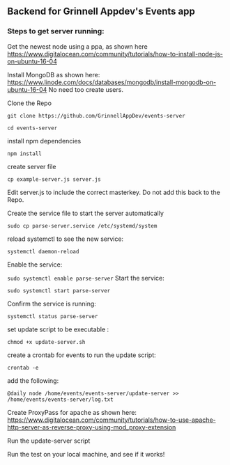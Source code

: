 ## Backend for Grinnell Appdev's Events app

### Steps to get server running:

Get the newest node using a ppa, as shown here https://www.digitalocean.com/community/tutorials/how-to-install-node-js-on-ubuntu-16-04

Install MongoDB as shown here: https://www.linode.com/docs/databases/mongodb/install-mongodb-on-ubuntu-16-04 
No need too create users.

Clone the Repo

`git clone https://github.com/GrinnellAppDev/events-server`

`cd events-server`

install npm dependencies

`npm install`

create server file

`cp example-server.js server.js`

Edit server.js to include the correct masterkey. Do not add this back to the Repo.

Create the service file to start the server automatically

`sudo cp parse-server.service /etc/systemd/system`

reload systemctl to see the new service:

`systemctl daemon-reload`

Enable the service:

`sudo systemctl enable parse-server`
Start the service:

`sudo systemctl start parse-server`

Confirm the service is running:

`systemctl status parse-server`

set update script to be executable :

`chmod +x update-server.sh`

create a crontab for events to run the update script:

`crontab -e`

add the following:

`@daily node /home/events/events-server/update-server >> /home/events/events-server/log.txt`

Create ProxyPass for apache as shown here: https://www.digitalocean.com/community/tutorials/how-to-use-apache-http-server-as-reverse-proxy-using-mod_proxy-extension 

Run the update-server script

Run the test on your local machine, and see if it works!
